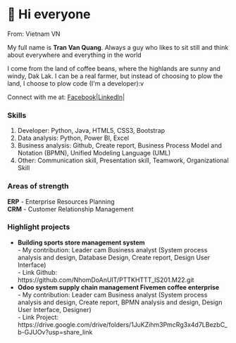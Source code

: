 <h1>👋 Hi everyone</h1>

From: Vietnam VN

My full name is <strong>Tran Van Quang</strong>.
Always a guy who likes to sit still and think about everywhere and everything in the world

I come from the land of coffee beans, where the highlands are sunny and windy, Dak Lak.
I can be a real farmer, but instead of choosing to plow the land, I choose to plow code (I'm a developer):v

Connect with me at: <a href="https://www.facebook.com/tranquang214">Facebook</a>|<a href="https://www.linkedin.com/in/tranquang214/">LinkedIn</a>|<a href=""></a>

<h3>Skills</h3>
<ol>
  <li>Developer: Python, Java, HTML5, CSS3, Bootstrap</li>
  <li>Data analysis: Python, Power BI, Excel</li>
  <li>Business analysis: Github, Create report, Business Process Model and Notation (BPMN), Unified Modeling Language (UML)</li>
  <li>Other: Communication skill, Presentation skill, Teamwork, Organizational Skill</li>
</ol>
<h3>Areas of strength</h3>
<strong>ERP</strong> - Enterprise Resources Planning <br>
<strong>CRM</strong> - Customer Relationship Management <br>
<h3>Highlight projects</h3>
<ul>
  <li><strong>Building sports store management system</strong> <br>
    - My contribution: Leader cam Business analyst (System process analysis and design, Database Design, Create report, Design User Interface)<br>
    - Link Github: https://github.com/NhomDoAnUIT/PTTKHTTT_IS201.M22.git <br>
  </li>
  <li> <strong>Odoo system supply chain management Fivemen coffee enterprise</strong> <br>
    - My contribution: Leader cam Business analyst (System process analysis and design, Create report, BPMN analysis and design, Design User Interface, Designer)<br>
    - Link Project: https://drive.google.com/drive/folders/1JuKZihm3PmcRg3x4d7LBezbC_b-GJUOv?usp=share_link <br>
  </li>
</ul>
